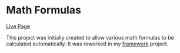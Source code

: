 # Math Formulas

[Live Page](https://esdidubs.github.io/math/)

This project was initially created to allow various math formulas to be
calculated automatically. It was reworked in my [framework](https://esdidubs.github.io/formulaFramework/) project.